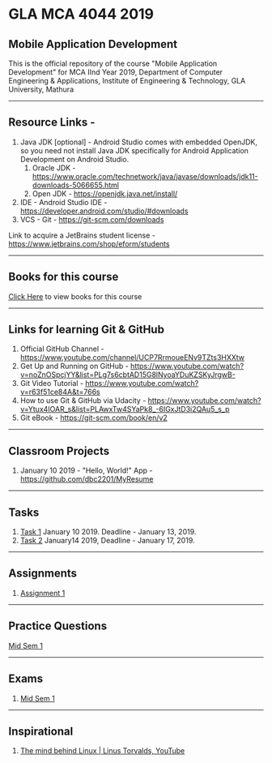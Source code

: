 # GLA MCA 4044 2019
## Mobile Application Development
This is the official repository of the course "Mobile Application Development" for MCA IInd Year 2019, Department of Computer Engineering &amp; Applications, Institute of Engineering &amp; Technology, GLA University, Mathura

___

## Resource Links - 

1. Java JDK [optional] - Android Studio comes with embedded OpenJDK, so you need not install Java JDK specifically for Android Application Development on Android Studio.
   1. Oracle JDK - https://www.oracle.com/technetwork/java/javase/downloads/jdk11-downloads-5066655.html
   2. Open JDK - https://openjdk.java.net/install/
2. IDE - Android Studio IDE - https://developer.android.com/studio/#downloads
3. VCS - Git - https://git-scm.com/downloads

Link to acquire a JetBrains student license - https://www.jetbrains.com/shop/eform/students
___

## Books for this course

[Click Here](https://github.com/dbc2201/gla-mca4044-2019/tree/master/books)
to view books for this course

___

## Links for learning Git & GitHub

1. Official GitHub Channel  - https://www.youtube.com/channel/UCP7RrmoueENv9TZts3HXXtw
2. Get Up and Running on GitHub - https://www.youtube.com/watch?v=noZnOSpcjYY&list=PLg7s6cbtAD15G8lNyoaYDuKZSKyJrgwB-
3. Git Video Tutorial - https://www.youtube.com/watch?v=r63f51ce84A&t=766s
4. How to use Git & GitHub via Udacity - https://www.youtube.com/watch?v=Ytux4IOAR_s&list=PLAwxTw4SYaPk8_-6IGxJtD3i2QAu5_s_p
5. Git eBook - https://git-scm.com/book/en/v2

___

## Classroom Projects

1. January 10 2019 - "Hello, World!" App - https://github.com/dbc2201/MyResume

___

## Tasks

1. [Task 1](https://github.com/dbc2201/gla-mca4044-2019/blob/master/tasks/Task1_January_10_2019.md) January 10 2019. Deadline - January 13, 2019.
2. [Task 2](https://github.com/dbc2201/MCA4044_EmailLoginStub) January14 2019, Deadline - January 17, 2019.

___

## Assignments

1. [Assignment 1](https://github.com/dbc2201/gla-mca4044-2019/blob/master/assignments/assignment1.md)

___

## Practice Questions

[Mid Sem 1](https://github.com/dbc2201/gla-mca4044-2019/blob/master/practice/questions/mid_sem1.md)

___

## Exams

1. [Mid Sem 1](https://github.com/dbc2201/gla-mca4044-2019/blob/master/exams/mid_sem1/mid_sem1.md)

___

## Inspirational

1. [The mind behind Linux | Linus Torvalds, YouTube](https://www.youtube.com/watch?v=o8NPllzkFhE)